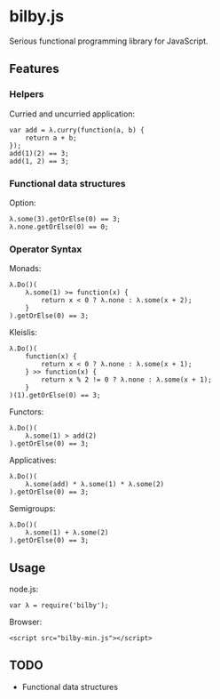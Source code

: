 # bilby.js

Serious functional programming library for JavaScript.

## Features

### Helpers

Curried and uncurried application:

    var add = λ.curry(function(a, b) {
        return a + b;
    });
    add(1)(2) == 3;
    add(1, 2) == 3;

### Functional data structures

Option:

    λ.some(3).getOrElse(0) == 3;
    λ.none.getOrElse(0) == 0;

### Operator Syntax

Monads:

    λ.Do()(
        λ.some(1) >= function(x) {
            return x < 0 ? λ.none : λ.some(x + 2);
        }
    ).getOrElse(0) == 3;

Kleislis:

    λ.Do()(
        function(x) {
            return x < 0 ? λ.none : λ.some(x + 1);
        } >> function(x) {
            return x % 2 != 0 ? λ.none : λ.some(x + 1);
        }
    )(1).getOrElse(0) == 3;

Functors:

    λ.Do()(
        λ.some(1) > add(2)
    ).getOrElse(0) == 3;

Applicatives:

    λ.Do()(
        λ.some(add) * λ.some(1) * λ.some(2)
    ).getOrElse(0) == 3;

Semigroups:

    λ.Do()(
        λ.some(1) + λ.some(2)
    ).getOrElse(0) == 3;

## Usage

node.js:

    var λ = require('bilby');

Browser:

    <script src="bilby-min.js"></script>

## TODO

* Functional data structures
